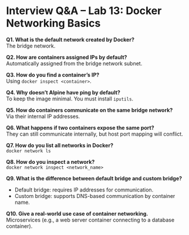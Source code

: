 # Interview Q&A – Lab 13: Docker Networking Basics

**Q1. What is the default network created by Docker?**  
The bridge network.

**Q2. How are containers assigned IPs by default?**  
Automatically assigned from the bridge network subnet.

**Q3. How do you find a container’s IP?**  
Using `docker inspect <container>`.

**Q4. Why doesn’t Alpine have ping by default?**  
To keep the image minimal. You must install `iputils`.

**Q5. How do containers communicate on the same bridge network?**  
Via their internal IP addresses.

**Q6. What happens if two containers expose the same port?**  
They can still communicate internally, but host port mapping will conflict.

**Q7. How do you list all networks in Docker?**  
`docker network ls`

**Q8. How do you inspect a network?**  
`docker network inspect <network_name>`

**Q9. What is the difference between default bridge and custom bridge?**  
- Default bridge: requires IP addresses for communication.  
- Custom bridge: supports DNS-based communication by container name.

**Q10. Give a real-world use case of container networking.**  
Microservices (e.g., a web server container connecting to a database container).
